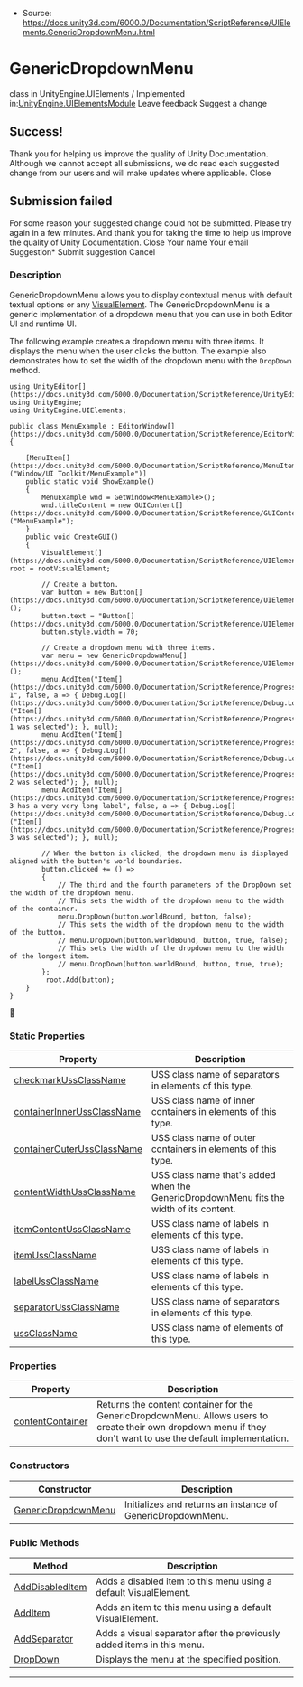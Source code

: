 * Source: https://docs.unity3d.com/6000.0/Documentation/ScriptReference/UIElements.GenericDropdownMenu.html

# GenericDropdownMenu
class in UnityEngine.UIElements
/
Implemented in:[UnityEngine.UIElementsModule](https://docs.unity3d.com/6000.0/Documentation/ScriptReference/UnityEngine.UIElementsModule.html)
Leave feedback
Suggest a change
## Success!
Thank you for helping us improve the quality of Unity Documentation. Although we cannot accept all submissions, we do read each suggested change from our users and will make updates where applicable.
Close
## Submission failed
For some reason your suggested change could not be submitted. Please <a>try again</a> in a few minutes. And thank you for taking the time to help us improve the quality of Unity Documentation.
Close
Your name Your email Suggestion* Submit suggestion
Cancel
### Description
GenericDropdownMenu allows you to display contextual menus with default textual options or any [VisualElement](https://docs.unity3d.com/6000.0/Documentation/ScriptReference/UIElements.VisualElement.html). 
The GenericDropdownMenu is a generic implementation of a dropdown menu that you can use in both Editor UI and runtime UI.   
  
The following example creates a dropdown menu with three items. It displays the menu when the user clicks the button. The example also demonstrates how to set the width of the dropdown menu with the `DropDown` method. 
```
using UnityEditor[](https://docs.unity3d.com/6000.0/Documentation/ScriptReference/UnityEditor.html);
using UnityEngine;
using UnityEngine.UIElements;  
  
public class MenuExample : EditorWindow[](https://docs.unity3d.com/6000.0/Documentation/ScriptReference/EditorWindow.html)
{  
  
    [MenuItem[](https://docs.unity3d.com/6000.0/Documentation/ScriptReference/MenuItem.html)("Window/UI Toolkit/MenuExample")]
    public static void ShowExample()
    {
        MenuExample wnd = GetWindow<MenuExample>();
        wnd.titleContent = new GUIContent[](https://docs.unity3d.com/6000.0/Documentation/ScriptReference/GUIContent.html)("MenuExample");
    }
    public void CreateGUI()
    {
        VisualElement[](https://docs.unity3d.com/6000.0/Documentation/ScriptReference/UIElements.VisualElement.html) root = rootVisualElement;  
  
        // Create a button.
        var button = new Button[](https://docs.unity3d.com/6000.0/Documentation/ScriptReference/UIElements.Button.html)();
        button.text = "Button[](https://docs.unity3d.com/6000.0/Documentation/ScriptReference/UIElements.Button.html)";
        button.style.width = 70;  
  
        // Create a dropdown menu with three items.
        var menu = new GenericDropdownMenu[](https://docs.unity3d.com/6000.0/Documentation/ScriptReference/UIElements.GenericDropdownMenu.html)();
        menu.AddItem("Item[](https://docs.unity3d.com/6000.0/Documentation/ScriptReference/Progress.Item.html) 1", false, a => { Debug.Log[](https://docs.unity3d.com/6000.0/Documentation/ScriptReference/Debug.Log.html)("Item[](https://docs.unity3d.com/6000.0/Documentation/ScriptReference/Progress.Item.html) 1 was selected"); }, null);
        menu.AddItem("Item[](https://docs.unity3d.com/6000.0/Documentation/ScriptReference/Progress.Item.html) 2", false, a => { Debug.Log[](https://docs.unity3d.com/6000.0/Documentation/ScriptReference/Debug.Log.html)("Item[](https://docs.unity3d.com/6000.0/Documentation/ScriptReference/Progress.Item.html) 2 was selected"); }, null);
        menu.AddItem("Item[](https://docs.unity3d.com/6000.0/Documentation/ScriptReference/Progress.Item.html) 3 has a very very long label", false, a => { Debug.Log[](https://docs.unity3d.com/6000.0/Documentation/ScriptReference/Debug.Log.html)("Item[](https://docs.unity3d.com/6000.0/Documentation/ScriptReference/Progress.Item.html) 3 was selected"); }, null);  
  
        // When the button is clicked, the dropdown menu is displayed aligned with the button's world boundaries.
        button.clicked += () =>
        {
            // The third and the fourth parameters of the DropDown set the width of the dropdown menu.
            // This sets the width of the dropdown menu to the width of the container.
            menu.DropDown(button.worldBound, button, false);
            // This sets the width of the dropdown menu to the width of the button.
            // menu.DropDown(button.worldBound, button, true, false);
            // This sets the width of the dropdown menu to the width of the longest item.
            // menu.DropDown(button.worldBound, button, true, true);
        };
         root.Add(button);
    }
}

```

### Static Properties
Property | Description  
---|---  
[checkmarkUssClassName](https://docs.unity3d.com/6000.0/Documentation/ScriptReference/UIElements.GenericDropdownMenu-checkmarkUssClassName.html) |  USS class name of separators in elements of this type.   
[containerInnerUssClassName](https://docs.unity3d.com/6000.0/Documentation/ScriptReference/UIElements.GenericDropdownMenu-containerInnerUssClassName.html) |  USS class name of inner containers in elements of this type.   
[containerOuterUssClassName](https://docs.unity3d.com/6000.0/Documentation/ScriptReference/UIElements.GenericDropdownMenu-containerOuterUssClassName.html) |  USS class name of outer containers in elements of this type.   
[contentWidthUssClassName](https://docs.unity3d.com/6000.0/Documentation/ScriptReference/UIElements.GenericDropdownMenu-contentWidthUssClassName.html) |  USS class name that's added when the GenericDropdownMenu fits the width of its content.   
[itemContentUssClassName](https://docs.unity3d.com/6000.0/Documentation/ScriptReference/UIElements.GenericDropdownMenu-itemContentUssClassName.html) |  USS class name of labels in elements of this type.   
[itemUssClassName](https://docs.unity3d.com/6000.0/Documentation/ScriptReference/UIElements.GenericDropdownMenu-itemUssClassName.html) |  USS class name of labels in elements of this type.   
[labelUssClassName](https://docs.unity3d.com/6000.0/Documentation/ScriptReference/UIElements.GenericDropdownMenu-labelUssClassName.html) |  USS class name of labels in elements of this type.   
[separatorUssClassName](https://docs.unity3d.com/6000.0/Documentation/ScriptReference/UIElements.GenericDropdownMenu-separatorUssClassName.html) |  USS class name of separators in elements of this type.   
[ussClassName](https://docs.unity3d.com/6000.0/Documentation/ScriptReference/UIElements.GenericDropdownMenu-ussClassName.html) |  USS class name of elements of this type.   
### Properties
Property | Description  
---|---  
[contentContainer](https://docs.unity3d.com/6000.0/Documentation/ScriptReference/UIElements.GenericDropdownMenu-contentContainer.html) |  Returns the content container for the GenericDropdownMenu. Allows users to create their own dropdown menu if they don't want to use the default implementation.   
### Constructors
Constructor | Description  
---|---  
[GenericDropdownMenu](https://docs.unity3d.com/6000.0/Documentation/ScriptReference/UIElements.GenericDropdownMenu-ctor.html) |  Initializes and returns an instance of GenericDropdownMenu.   
### Public Methods
Method | Description  
---|---  
[AddDisabledItem](https://docs.unity3d.com/6000.0/Documentation/ScriptReference/UIElements.GenericDropdownMenu.AddDisabledItem.html) |  Adds a disabled item to this menu using a default VisualElement.   
[AddItem](https://docs.unity3d.com/6000.0/Documentation/ScriptReference/UIElements.GenericDropdownMenu.AddItem.html) |  Adds an item to this menu using a default VisualElement.   
[AddSeparator](https://docs.unity3d.com/6000.0/Documentation/ScriptReference/UIElements.GenericDropdownMenu.AddSeparator.html) |  Adds a visual separator after the previously added items in this menu.   
[DropDown](https://docs.unity3d.com/6000.0/Documentation/ScriptReference/UIElements.GenericDropdownMenu.DropDown.html) |  Displays the menu at the specified position.   
* * *
